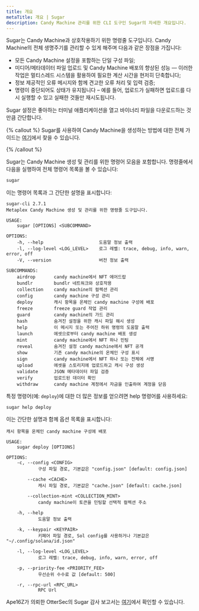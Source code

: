 ```yaml
---
title: 개요
metaTitle: 개요 | Sugar
description: Candy Machine 관리를 위한 CLI 도구인 Sugar의 자세한 개요입니다.
---
```


Sugar는 Candy Machine과 상호작용하기 위한 명령줄 도구입니다. Candy Machine의 전체 생명주기를 관리할 수 있게 해주며 다음과 같은 장점을 가집니다:

- 모든 Candy Machine 설정을 포함하는 단일 구성 파일;
- 미디어/메타데이터 파일 업로드 및 Candy Machine 배포의 향상된 성능 &mdash; 이러한 작업은 멀티스레드 시스템을 활용하여 필요한 계산 시간을 현저히 단축합니다;
- 정보 제공적인 오류 메시지와 함께 견고한 오류 처리 및 입력 검증;
- 명령이 중단되어도 상태가 유지됩니다 – 예를 들어, 업로드가 실패하면 업로드를 다시 실행할 수 있고 실패한 것들만 재시도됩니다.

Sugar 설정은 좋아하는 터미널 애플리케이션을 열고 바이너리 파일을 다운로드하는 것만큼 간단합니다.

{% callout %}
Sugar를 사용하여 Candy Machine을 생성하는 방법에 대한 전체 가이드는 [여기](/kr/candy-machine/guides/create-an-nft-collection-on-solana-with-candy-machine)에서 찾을 수 있습니다.

{% /callout %}

Sugar는 Candy Machine 생성 및 관리를 위한 명령어 모음을 포함합니다. 명령줄에서 다음을 실행하여 전체 명령어 목록을 볼 수 있습니다:

```bash
sugar
```

이는 명령어 목록과 그 간단한 설명을 표시합니다:
```
sugar-cli 2.7.1
Metaplex Candy Machine 생성 및 관리를 위한 명령줄 도구입니다.

USAGE:
    sugar [OPTIONS] <SUBCOMMAND>

OPTIONS:
    -h, --help                     도움말 정보 출력
    -l, --log-level <LOG_LEVEL>    로그 레벨: trace, debug, info, warn, error, off
    -V, --version                  버전 정보 출력

SUBCOMMANDS:
    airdrop       candy machine에서 NFT 에어드랍
    bundlr        bundlr 네트워크와 상호작용
    collection    candy machine의 컬렉션 관리
    config        candy machine 구성 관리
    deploy        캐시 항목을 온체인 candy machine 구성에 배포
    freeze        freeze guard 작업 관리
    guard         candy machine의 가드 관리
    hash          숨겨진 설정을 위한 캐시 파일 해시 생성
    help          이 메시지 또는 주어진 하위 명령의 도움말 출력
    launch        에셋으로부터 candy machine 배포 생성
    mint          candy machine에서 NFT 하나 민팅
    reveal        숨겨진 설정 candy machine에서 NFT 공개
    show          기존 candy machine의 온체인 구성 표시
    sign          candy machine에서 NFT 하나 또는 전체에 서명
    upload        에셋을 스토리지에 업로드하고 캐시 구성 생성
    validate      JSON 메타데이터 파일 검증
    verify        업로드된 데이터 확인
    withdraw      candy machine 계정에서 자금을 인출하여 계정을 닫음
```

특정 명령어(예: `deploy`)에 대한 더 많은 정보를 얻으려면 help 명령어를 사용하세요:

```
sugar help deploy
```

이는 간단한 설명과 함께 옵션 목록을 표시합니다:

```
캐시 항목을 온체인 candy machine 구성에 배포

USAGE:
    sugar deploy [OPTIONS]

OPTIONS:
    -c, --config <CONFIG>
            구성 파일 경로, 기본값은 "config.json" [default: config.json]

        --cache <CACHE>
            캐시 파일 경로, 기본값은 "cache.json" [default: cache.json]

        --collection-mint <COLLECTION_MINT>
            candy machine이 토큰을 민팅할 선택적 컬렉션 주소

    -h, --help
            도움말 정보 출력

    -k, --keypair <KEYPAIR>
            키페어 파일 경로, Sol config를 사용하거나 기본값은 "~/.config/solana/id.json"

    -l, --log-level <LOG_LEVEL>
            로그 레벨: trace, debug, info, warn, error, off

    -p, --priority-fee <PRIORITY_FEE>
            우선순위 수수료 값 [default: 500]

    -r, --rpc-url <RPC_URL>
            RPC Url
```

Ape16Z가 의뢰한 OtterSec의 Sugar 감사 보고서는 [여기](https://docsend.com/view/is7963h8tbbvp2g9)에서 확인할 수 있습니다.